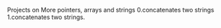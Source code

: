 Projects on More pointers, arrays and strings
0.concatenates two strings
1.concatenates two strings.
